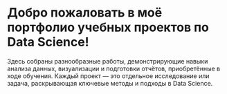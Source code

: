 # Добро пожаловать в моё портфолио учебных проектов по Data Science!

Здесь собраны разнообразные работы, демонстрирующие навыки анализа данных, визуализации и подготовки отчётов, приобретённые в ходе обучения. Каждый проект — это отдельное исследование или задача, раскрывающая ключевые методы и подходы в Data Science.
